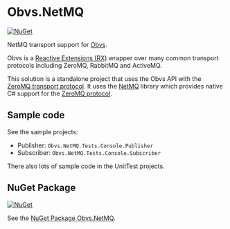 # Obvs.NetMQ

[![NuGet](https://img.shields.io/nuget/v/Obvs.NetMQ.svg)](https://www.nuget.org/packages/Obvs.NetMQ/)

NetMQ transport support for [Obvs](https://github.com/christopherread/Obvs).

Obvs is a [Reactive Extensions (RX)](https://rx.codeplex.com/) wrapper over many common transport protocols including ZeroMQ, RabbitMQ and ActiveMQ.

This solution is a standalone project that uses the Obvs API with the [ZeroMQ transport protocol](http://zeromq.org/). It uses the [NetMQ](https://github.com/zeromq/netmq) library which provides  native C# support for the [ZeroMQ protocol](http://zeromq.org/).

## Sample code

See the sample projects:
- Publisher: `Obvs.NetMQ.Tests.Console.Publisher`
- Subscriber:  `Obvs.NetMQ.Tests.Console.Subscriber`

There also lots of sample code in the UnitTest projects.

## NuGet Package

[![NuGet](https://img.shields.io/nuget/v/Obvs.NetMQ.svg)](https://www.nuget.org/packages/Obvs.NetMQ/)

See the [NuGet Package Obvs.NetMQ](https://www.nuget.org/packages/Obvs.NetMQ/).
